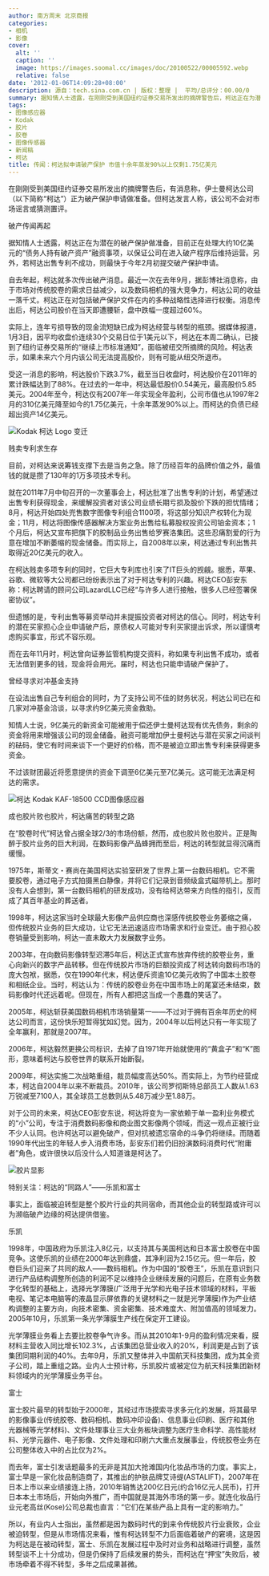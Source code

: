 ```yaml
---
author: 南方周末 北京商报
categories:
- 相机
- 影像
cover:
  alt: ''
  caption: ''
  image: https://images.soomal.cc/images/doc/20100522/00005592.webp
  relative: false
date: '2012-01-06T14:09:28+08:00'
description: 源自：tech.sina.com.cn | 版权：整理 |  平均/总评分：00.00/0
summary: 据知情人士透露，在刚刚受到美国纽约证券交易所发出的摘牌警告后，柯达正在为潜在的破产保护做准备，目前正在处理大约10亿美元的“债务人持有破产资产”融资事项，以保证公司在进入破产程序后维持运营。另外，若柯达出售专利不成功，则最快于今年2月初提交破产保护申请。但柯达方面未予置评。
tags:
- 图像感应器
- Kodak
- 胶片
- 胶卷
- 图像传感器
- 新闻稿
- 柯达
title: 传闻：柯达拟申请破产保护 市值十余年蒸发90%以上仅剩1.75亿美元
---
```


在刚刚受到美国纽约证券交易所发出的摘牌警告后，有消息称，伊士曼柯达公司（以下简称“柯达”）正为破产保护申请做准备。但柯达发言人称，该公司不会对市场谣言或猜测置评。



破产传闻再起



据知情人士透露，柯达正在为潜在的破产保护做准备，目前正在处理大约10亿美元的“债务人持有破产资产”融资事项，以保证公司在进入破产程序后维持运营。另外，若柯达出售专利不成功，则最快于今年2月初提交破产保护申请。



自去年起，柯达就多次传出破产消息。最近一次在去年9月，据彭博社消息称，由于市场对传统胶卷的需求日益减少，以及数码相机的强大竞争力，柯达公司的收益一落千丈。柯达正在对包括破产保护文件在内的多种战略性选择进行权衡。消息传出后，柯达公司股价在当天即遭腰斩，盘中跌幅一度超过60%。



实际上，连年亏损导致的现金流短缺已成为柯达经营与转型的瓶颈。据媒体报道，1月3日，因平均收盘价连续30个交易日位于1美元以下，柯达在本周二确认，已接到了纽约证券交易所的“继续上市标准通知”，面临被纽交所摘牌的风险。柯达表示，如果未来六个月内该公司无法提高股价，则有可能从纽交所退市。



受这一消息的影响，柯达股价下跌3.7%，截至当日收盘时，柯达股价在2011年的累计跌幅达到了88%。在过去的一年中，柯达最低股价0.54美元，最高股价5.85美元。2004年至今，柯达仅有2007年一年实现全年盈利，公司市值也从1997年2月的310亿美元降至如今的1.75亿美元，十余年蒸发90%以上。而柯达的负债已经超出资产14亿美元。



![Kodak 柯达 Logo 变迁](https://images.soomal.cc/images/doc/20111109/00014790.webp)



贱卖专利求生存



目前，对柯达来说筹钱支撑下去是当务之急。除了历经百年的品牌价值之外，最值钱的就是攒了130年的1万多项技术专利。



就在2011年7月中旬召开的一次董事会上，柯达批准了出售专利的计划，希望通过出售专利获得现金，来缓解投资者对该公司业绩长期亏损及股价下跌的担忧情绪；8月，柯达开始四处兜售数字图像专利组合1100项，将这部分知识产权转化为现金；11月，柯达将图像传感器解决方案业务出售给私募股权投资公司铂金资本；1个月后，柯达又宣布把旗下的胶制品业务出售给罗赛洛集团。这些忍痛割爱的行为意在增加不断萎缩的现金储备。而实际上，自2008年以来，柯达通过专利出售共取得近20亿美元的收入。



在柯达贱卖多项专利的同时，它巨大专利库也引来了IT巨头的觊觎。据悉，苹果、谷歌、微软等大公司都已纷纷表示出了对于柯达专利的兴趣。柯达CEO彭安东称：柯达聘请的顾问公司LazardLLC已经“与许多人进行接触，很多人已经签署保密协议”。



但遗憾的是，专利出售等募资举动并未提振投资者对柯达的信心。同时，柯达专利的潜在买家担心企业申请破产后，原债权人可能对专利买家提出诉求，所以谨慎考虑购买事宜，形式不容乐观。



而在去年11月时，柯达曾向证券监管机构提交资料，称如果专利出售不成功，或者无法借到更多的钱，现金将会用光。届时，柯达也只能申请破产保护了。



曾经寻求对冲基金支持



在设法出售自己专利组合的同时，为了支持公司不佳的财务状况，柯达公司已在和几家对冲基金洽谈，以寻求约9亿美元资金救助。



知情人士说，9亿美元的新资金可能被用于偿还伊士曼柯达现有优先债务，剩余的资金将用来增强该公司的现金储备。融资可能增加伊士曼柯达与潜在买家之间谈判的砝码，使它有时间来谈下一个更好的价格，而不是被迫立即出售专利来获得更多资金。



不过该财团最近将愿意提供的资金下调至6亿美元至7亿美元。这可能无法满足柯达的需求。



![柯达 Kodak KAF-18500 CCD图像感应器](https://images.soomal.cc/images/doc/20100207/00004018.webp)



成也胶片败也胶片，柯达痛苦的转型之路



在“胶卷时代”柯达曾占据全球2/3的市场份额，然而，成也胶片败也胶片。正是陶醉于胶片业务的巨大利润，在数码影像产品蜂拥而至后，柯达的转型就显得沉痛而缓慢。



1975年，斯蒂文・赛尚在美国柯达实验室研发了世界上第一台数码相机。它不需要胶卷，通过电子方式拍摄黑白静像，并将它们记录到音频级盒式磁带机上。那时没有人会想到，第一台数码相机的研发成功，没有给柯达带来方向性的指引，反而成了其百年基业的葬送者。



1998年，柯达这家当时全球最大影像产品供应商也深感传统胶卷业务萎缩之痛，但传统胶片业务的巨大成功，让它无法迅速适应市场需求和行业变迁。由于担心胶卷销量受到影响，柯达一直未敢大力发展数字业务。



2003年，在向数码影像转型迟滞5年后，柯达正式宣布放弃传统的胶卷业务，重心向新兴的数字产品转移。但在传统胶片市场的巨额投资成了柯达转向数码市场的庞大包袱，据悉，仅在1990年代末，柯达便斥资逾10亿美元收购了中国本土胶卷和相纸企业。当时，柯达认为：传统的胶卷业务在中国市场上的尾宴还未结束，数码影像时代还远着呢。但现在，所有人都把这当成一个愚蠢的笑话了。



2005年，柯达斩获美国数码相机市场销量第一――不过对于拥有百余年历史的柯达公司而言，这份快乐短暂得犹如幻觉。因为，2004年以后柯达只有一年实现了全年赢利，那就是2007年。



2006年，柯达毅然更换公司标识，去掉了自1971年开始就使用的“黄盒子”和“K”图形，意味着柯达与胶卷世界的联系开始断裂。



2009年，柯达实施二次战略重组，裁员幅度高达50%。而实际上，为节约经营成本，柯达自2004年以来不断裁员。2010年，该公司罗彻斯特总部员工人数从1.63万锐减至7100人，其全球员工总数则从5.48万减少至1.88万。



对于公司的未来，柯达CEO彭安东说，柯达将变为一家依赖于单一盈利业务模式的“小”公司，专注于消费数码影像和商业图文影像两个领域，而这一观点正被行业不少人认同。也许柯达可以避免破产，但对抗被遗忘宿命的斗争仍将继续。而随着1990年代出生的年轻人步入消费市场，彭安东们若仍旧扮演数码消费时代“附庸者”角色，或许很快以后没什么人知道谁是柯达了。



![胶片显影](https://images.soomal.cc/images/doc/20100522/00005592.webp)



特别关注：柯达的“同路人”――乐凯和富士



事实上，面临被迫转型是整个胶片行业的共同宿命，而其他企业的转型路或许可以为濒临破产边缘的柯达提供借鉴。



乐凯



1998年，中国政府为乐凯注入8亿元，以支持其与美国柯达和日本富士胶卷在中国竞争。这使乐凯的业绩在2000年达到鼎盛，其净利润为2.15亿元。但一年后，胶卷巨头们迎来了共同的敌人――数码相机。作为中国的“胶卷王”，乐凯在意识到只进行产品结构调整所创造的利润不足以维持企业继续发展的问题后，在原有业务数字化转型的基础上，选择光学薄膜(广泛用于光学和光电子技术领域的材料，平板电视、笔记本电脑等的液晶显示屏依靠的关键材料之一就是光学薄膜)作为产业结构调整的主要方向，向技术密集、资金密集、技术难度大、附加值高的领域发力。2005年10月，乐凯第一条光学薄膜生产线在保定开工建设。



光学薄膜业务看上去要比胶卷争气许多。而从其2010年1-9月的盈利情况来看，膜材料主营收入同比增长102.3%，占该集团总营业收入的20%，利润更是占到了该集团同期利润的40%。去年9月，乐凯又整体并入中国航天科技集团，成为其全资子公司，踏上重组之路。业内人士预计称，乐凯胶片或被定位为航天科技集团新材料领域内的光学薄膜业务平台。



富士



富士胶片最早的转型始于2000年，其经过市场摸索寻求多元化的发展，将其最早的影像事业(传统胶卷、数码相机、数码冲印设备)、信息事业(印刷、医疗和其他光器械等光学材料)、文件处理事业三大业务板块调整为医疗生命科学、高性能材料、光学元器件、电子影像、文件处理和印刷六大重点发展事业，传统胶卷业务在公司整体收入中的占比仅为2%。



而去年，富士引发话题最多的无非是其加大抢滩国内化妆品市场的力度。事实上，富士早是一家化妆品制造商了，其推出的护肤品牌艾诗缇(ASTALIFT)，2007年在日本上市以来业绩接连上扬，2010年销售达200亿日元(约合16亿元人民币)，打开日本本土市场后，开始向外推广，而中国就是其海外市场的第一步。就连化妆品行业元老高丝(Kose)公司总裁也直言：“它们在某些产品上具有一定的影响力。”



所以，有业内人士指出，虽然都是因为数码时代的到来令传统胶片行业衰败，企业被迫转型，但是从市场情况来看，惟有柯达转型不力后面临着破产的窘境，这是因为柯达是在被动转型，富士、乐凯在发展过程中及时对业务和战略进行调整，虽然转型谈不上十分成功，但是仍保持了后续发展的势头，而柯达在“押宝”失败后，被市场牵着不得不转型，多年之后成果甚微。